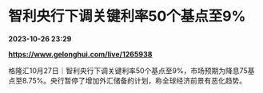 # 智利央行下调关键利率50个基点至9%

**2023-10-26 23:29**

**https://www.gelonghui.com/live/1265938**

格隆汇10月27日｜智利央行下调关键利率50个基点至9%，市场预期为降息75基点至8.75%。央行暂停了增加外汇储备的计划，称全球经济前景有恶化趋势。